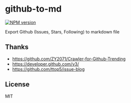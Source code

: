 # github-to-md

[![NPM version](https://img.shields.io/npm/v/github-to-md.svg?style=flat)](https://www.npmjs.com/package/github-to-md)

Export Github (Issues, Stars, Following) to markdown file

## Thanks

- https://github.com/ZY2071/Crawler-for-Github-Trending
- https://developer.github.com/v3/
- https://github.com/ttop5/issue-blog

## License

MIT

